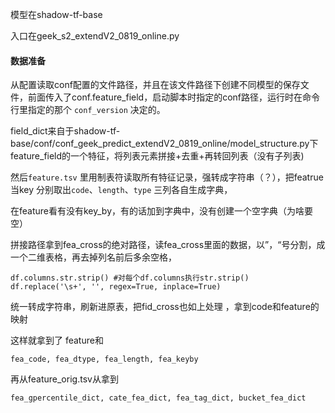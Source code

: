 模型在shadow-tf-base

入口在geek_s2_extendV2_0819_online.py

#### 数据准备

从配置读取conf配置的文件路径，并且在该文件路径下创建不同模型的保存文件，前面传入了conf.feature_field，启动脚本时指定的conf路径，运行时在命令行里指定的那个 `conf_version` 决定的。

field_dict来自于shadow-tf-base/conf/conf_geek_predict_extendV2_0819_online/model_structure.py下 feature_field的一个特征，将列表元素拼接+去重+再转回列表（没有子列表)

然后`feature.tsv` 里用制表符读取所有特征记录，强转成字符串（？），把featrue当key  分别取出`code`、`length`、`type` 三列各自生成字典，

在feature看有没有key_by，有的话加到字典中，没有创建一个空字典（为啥要空）

拼接路径拿到fea_cross的绝对路径，读fea_cross里面的数据，以”，“号分割，成一个二维表格，再去掉列名前后多余空格，

```
df.columns.str.strip() #对每个df.columns执行str.strip()
df.replace('\s+', '', regex=True, inplace=True)
```

统一转成字符串，刷新进原表，把fid_cross也如上处理 ，拿到code和feature的映射

这样就拿到了 feature和

```
fea_code, fea_dtype, fea_length, fea_keyby
```

再从feature_orig.tsv从拿到

```
fea_gpercentile_dict, cate_fea_dict, fea_tag_dict, bucket_fea_dict
```

